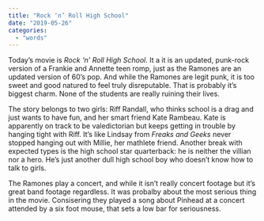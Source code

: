 ```yaml
---
title: "Rock ‘n’ Roll High School"
date: "2019-05-26"
categories: 
  - "words"
---
```


Today’s movie is _Rock ‘n’ Roll High School_. It a it is an updated, punk-rock version of a Frankie and Annette teen romp, just as the Ramones are an updated version of 60’s pop. And while the Ramones are legit punk, it is too sweet and good natured to feel truly disreputable. That is probably it’s biggest charm. None of the students are really ruining their lives.

The story belongs to two girls: Riff Randall, who thinks school is a drag and just wants to have fun, and her smart friend Kate Rambeau. Kate is apparently on track to be valedictorian but keeps getting in trouble by hanging tight with Riff. It’s like Lindsay from _Freaks and Geeks_ never stopped hanging out with Millie, her mathlete friend. Another break with expected types is the high school star quarterback: he is neither the villian nor a hero. He’s just another dull high school boy who doesn’t know how to talk to girls.

The Ramones play a concert, and while it isn’t really concert footage but it’s great band footage regardless. It was probalby about the most serious thing in the movie. Consisering they played a song about Pinhead at a concert attended by a six foot mouse, that sets a low bar for seriousness.
